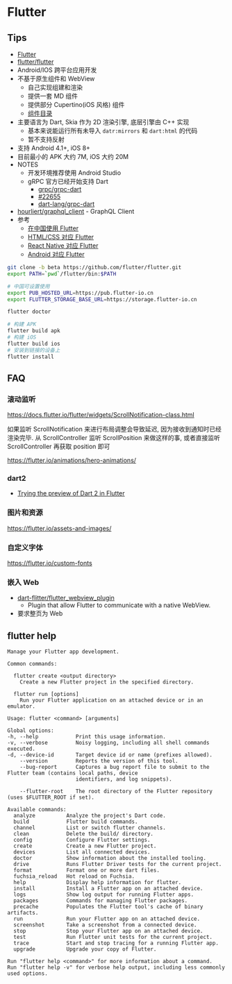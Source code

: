 # Flutter

## Tips
* [Flutter](https://flutter.io)
* [flutter/flutter](https://github.com/flutter/flutter)
* Android/IOS 跨平台应用开发
* 不基于原生组件和 WebView
  * 自己实现组建和渲染
  * 提供一套 MD 组件
  * 提供部分 Cupertino(iOS 风格) 组件
  * [组件目录](https://flutter.io/widgets/)
* 主要语言为 Dart, Skia 作为 2D 渲染引擎, 底层引擎由 C++ 实现
  * 基本来说能运行所有未导入 `datr:mirrors` 和 `dart:html` 的代码
  * 暂不支持反射
* 支持 Android 4.1+, iOS 8+
* 目前最小的 APK 大约 7M, iOS 大约 20M
* NOTES
  * 开发环境推荐使用 Android Studio
  * gRPC 官方已经开始支持 Dart
    * [grpc/grpc-dart](https://github.com/grpc/grpc-dart)
    * [#22655](https://github.com/dart-lang/sdk/issues/22655)
    * [dart-lang/grpc-dart](https://github.com/dart-lang/grpc-dart)
* [hourliert/graphql_client](https://github.com/hourliert/graphql_client) - GraphQL Client
* 参考
  * [在中国使用 Flutter](https://github.com/flutter/flutter/wiki/Using-Flutter-in-China)
  * [HTML/CSS 对应 Flutter](https://flutter.io/web-analogs)
  * [React Native 对应 Flutter](https://flutter.io/flutter-for-react-native)
  * [Android 对应 Flutter](https://flutter.io/flutter-for-android)


```bash
git clone -b beta https://github.com/flutter/flutter.git
export PATH=`pwd`/flutter/bin:$PATH

# 中国可设置使用
export PUB_HOSTED_URL=https://pub.flutter-io.cn
export FLUTTER_STORAGE_BASE_URL=https://storage.flutter-io.cn

flutter doctor

# 构建 APK
flutter build apk
# 构建 iOS
flutter build ios
# 安装到链接的设备上
flutter install
```


## FAQ

### 滚动监听
https://docs.flutter.io/flutter/widgets/ScrollNotification-class.html

如果监听 ScrollNotification 来进行布局调整会导致延迟, 因为接收到通知时已经渲染完毕.
从 ScrollController 监听 ScrollPosition 来做这样的事, 或者直接监听 ScrollController 再获取 position 即可

https://flutter.io/animations/hero-animations/


### dart2
* [Trying the preview of Dart 2 in Flutter](https://github.com/flutter/flutter/wiki/Trying-the-preview-of-Dart-2-in-Flutter)

### 图片和资源
https://flutter.io/assets-and-images/

### 自定义字体
https://flutter.io/custom-fonts

### 嵌入 Web
* [dart-flitter/flutter_webview_plugin](https://github.com/dart-flitter/flutter_webview_plugin)
  * Plugin that allow Flutter to communicate with a native WebView.
* 要求整页为 Web


## flutter help
```
Manage your Flutter app development.

Common commands:

  flutter create <output directory>
    Create a new Flutter project in the specified directory.

  flutter run [options]
    Run your Flutter application on an attached device or in an emulator.

Usage: flutter <command> [arguments]

Global options:
-h, --help            Print this usage information.
-v, --verbose         Noisy logging, including all shell commands executed.
-d, --device-id       Target device id or name (prefixes allowed).
    --version         Reports the version of this tool.
    --bug-report      Captures a bug report file to submit to the Flutter team (contains local paths, device
                      identifiers, and log snippets).

    --flutter-root    The root directory of the Flutter repository (uses $FLUTTER_ROOT if set).

Available commands:
  analyze          Analyze the project's Dart code.
  build            Flutter build commands.
  channel          List or switch flutter channels.
  clean            Delete the build/ directory.
  config           Configure Flutter settings.
  create           Create a new Flutter project.
  devices          List all connected devices.
  doctor           Show information about the installed tooling.
  drive            Runs Flutter Driver tests for the current project.
  format           Format one or more dart files.
  fuchsia_reload   Hot reload on Fuchsia.
  help             Display help information for flutter.
  install          Install a Flutter app on an attached device.
  logs             Show log output for running Flutter apps.
  packages         Commands for managing Flutter packages.
  precache         Populates the Flutter tool's cache of binary artifacts.
  run              Run your Flutter app on an attached device.
  screenshot       Take a screenshot from a connected device.
  stop             Stop your Flutter app on an attached device.
  test             Run Flutter unit tests for the current project.
  trace            Start and stop tracing for a running Flutter app.
  upgrade          Upgrade your copy of Flutter.

Run "flutter help <command>" for more information about a command.
Run "flutter help -v" for verbose help output, including less commonly used options.
```
